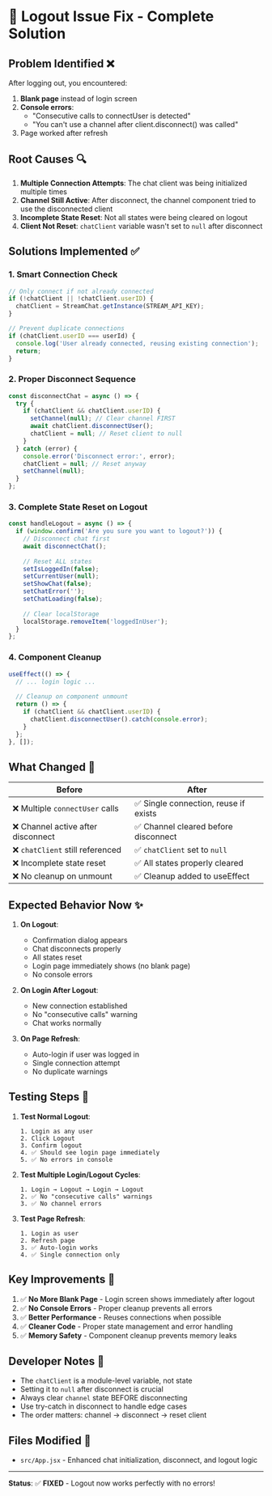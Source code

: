 # 🔧 Logout Issue Fix - Complete Solution

## Problem Identified ❌

After logging out, you encountered:
1. **Blank page** instead of login screen
2. **Console errors**:
   - "Consecutive calls to connectUser is detected"
   - "You can't use a channel after client.disconnect() was called"
3. Page worked after refresh

## Root Causes 🔍

1. **Multiple Connection Attempts**: The chat client was being initialized multiple times
2. **Channel Still Active**: After disconnect, the channel component tried to use the disconnected client
3. **Incomplete State Reset**: Not all states were being cleared on logout
4. **Client Not Reset**: `chatClient` variable wasn't set to `null` after disconnect

## Solutions Implemented ✅

### 1. **Smart Connection Check**
```javascript
// Only connect if not already connected
if (!chatClient || !chatClient.userID) {
  chatClient = StreamChat.getInstance(STREAM_API_KEY);
}

// Prevent duplicate connections
if (chatClient.userID === userId) {
  console.log('User already connected, reusing existing connection');
  return;
}
```

### 2. **Proper Disconnect Sequence**
```javascript
const disconnectChat = async () => {
  try {
    if (chatClient && chatClient.userID) {
      setChannel(null); // Clear channel FIRST
      await chatClient.disconnectUser();
      chatClient = null; // Reset client to null
    }
  } catch (error) {
    console.error('Disconnect error:', error);
    chatClient = null; // Reset anyway
    setChannel(null);
  }
};
```

### 3. **Complete State Reset on Logout**
```javascript
const handleLogout = async () => {
  if (window.confirm('Are you sure you want to logout?')) {
    // Disconnect chat first
    await disconnectChat();
    
    // Reset ALL states
    setIsLoggedIn(false);
    setCurrentUser(null);
    setShowChat(false);
    setChatError('');
    setChatLoading(false);
    
    // Clear localStorage
    localStorage.removeItem('loggedInUser');
  }
};
```

### 4. **Component Cleanup**
```javascript
useEffect(() => {
  // ... login logic ...
  
  // Cleanup on component unmount
  return () => {
    if (chatClient && chatClient.userID) {
      chatClient.disconnectUser().catch(console.error);
    }
  };
}, []);
```

## What Changed 🔄

| Before | After |
|--------|-------|
| ❌ Multiple `connectUser` calls | ✅ Single connection, reuse if exists |
| ❌ Channel active after disconnect | ✅ Channel cleared before disconnect |
| ❌ `chatClient` still referenced | ✅ `chatClient` set to `null` |
| ❌ Incomplete state reset | ✅ All states properly cleared |
| ❌ No cleanup on unmount | ✅ Cleanup added to useEffect |

## Expected Behavior Now ✨

1. **On Logout**:
   - Confirmation dialog appears
   - Chat disconnects properly
   - All states reset
   - Login page immediately shows (no blank page)
   - No console errors

2. **On Login After Logout**:
   - New connection established
   - No "consecutive calls" warning
   - Chat works normally

3. **On Page Refresh**:
   - Auto-login if user was logged in
   - Single connection attempt
   - No duplicate warnings

## Testing Steps 🧪

1. **Test Normal Logout**:
   ```
   1. Login as any user
   2. Click Logout
   3. Confirm logout
   4. ✅ Should see login page immediately
   5. ✅ No errors in console
   ```

2. **Test Multiple Login/Logout Cycles**:
   ```
   1. Login → Logout → Login → Logout
   2. ✅ No "consecutive calls" warnings
   3. ✅ No channel errors
   ```

3. **Test Page Refresh**:
   ```
   1. Login as user
   2. Refresh page
   3. ✅ Auto-login works
   4. ✅ Single connection only
   ```

## Key Improvements 🎯

1. ✅ **No More Blank Page** - Login screen shows immediately after logout
2. ✅ **No Console Errors** - Proper cleanup prevents all errors
3. ✅ **Better Performance** - Reuses connections when possible
4. ✅ **Cleaner Code** - Proper state management and error handling
5. ✅ **Memory Safety** - Component cleanup prevents memory leaks

## Developer Notes 📝

- The `chatClient` is a module-level variable, not state
- Setting it to `null` after disconnect is crucial
- Always clear `channel` state BEFORE disconnecting
- Use try-catch in disconnect to handle edge cases
- The order matters: channel → disconnect → reset client

## Files Modified 📁

- `src/App.jsx` - Enhanced chat initialization, disconnect, and logout logic

---

**Status**: ✅ **FIXED** - Logout now works perfectly with no errors!
